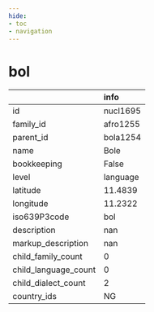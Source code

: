 ```yaml
---
hide:
- toc
- navigation
---
```

# bol
|                      | info     |
|:---------------------|:---------|
| id                   | nucl1695 |
| family_id            | afro1255 |
| parent_id            | bola1254 |
| name                 | Bole     |
| bookkeeping          | False    |
| level                | language |
| latitude             | 11.4839  |
| longitude            | 11.2322  |
| iso639P3code         | bol      |
| description          | nan      |
| markup_description   | nan      |
| child_family_count   | 0        |
| child_language_count | 0        |
| child_dialect_count  | 2        |
| country_ids          | NG       |